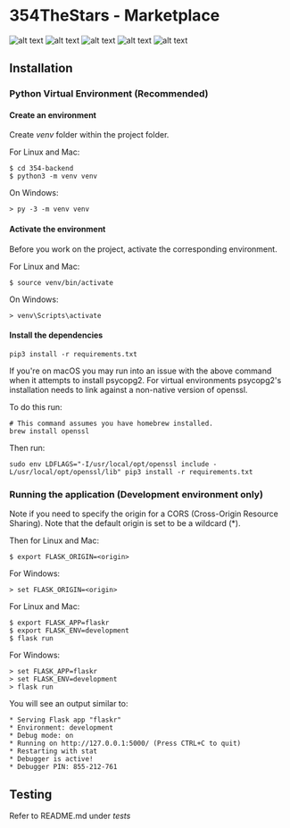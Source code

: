 # 354TheStars - Marketplace

![alt text](https://github.com/RemineralizedWater/E-Commerce_Platform_Backend_354thestars/1_Login.jpg?raw=true)
![alt text](https://github.com/RemineralizedWater/E-Commerce_Platform_Backend_354thestars/2_Register.jpg?raw=true)
![alt text](https://github.com/RemineralizedWater/E-Commerce_Platform_Backend_354thestars/3_Home.jpg?raw=true)
![alt text](https://github.com/RemineralizedWater/E-Commerce_Platform_Backend_354thestars/4_Search.jpg?raw=true)
![alt text](https://github.com/RemineralizedWater/E-Commerce_Platform_Backend_354thestars/5_Shopping_Cart.jpg?raw=true)

## Installation

### Python Virtual Environment (Recommended)

#### Create an environment

Create _venv_ folder within the project folder.

For Linux and Mac:

    $ cd 354-backend
    $ python3 -m venv venv

On Windows:

    > py -3 -m venv venv

#### Activate the environment

Before you work on the project, activate the corresponding environment.

For Linux and Mac:

    $ source venv/bin/activate

On Windows:

    > venv\Scripts\activate

#### Install the dependencies


    pip3 install -r requirements.txt

If you're on macOS you may run into an issue with the above command when it attempts to install psycopg2. For virtual environments psycopg2's installation needs to link against a non-native version of openssl.

To do this run:

    # This command assumes you have homebrew installed.
    brew install openssl

Then run:

    sudo env LDFLAGS="-I/usr/local/opt/openssl include -L/usr/local/opt/openssl/lib" pip3 install -r requirements.txt

### Running the application (Development environment only)

Note if you need to specify the origin for a CORS (Cross-Origin Resource Sharing). Note that the default origin is set to be a wildcard (*).

Then for Linux and Mac:

    $ export FLASK_ORIGIN=<origin>

For Windows:

    > set FLASK_ORIGIN=<origin>

For Linux and Mac:

    $ export FLASK_APP=flaskr
    $ export FLASK_ENV=development
    $ flask run

For Windows:

    > set FLASK_APP=flaskr
    > set FLASK_ENV=development
    > flask run

You will see an output similar to:

    * Serving Flask app "flaskr"
    * Environment: development
    * Debug mode: on
    * Running on http://127.0.0.1:5000/ (Press CTRL+C to quit)
    * Restarting with stat
    * Debugger is active!
    * Debugger PIN: 855-212-761


## Testing

Refer to README.md under _tests_
